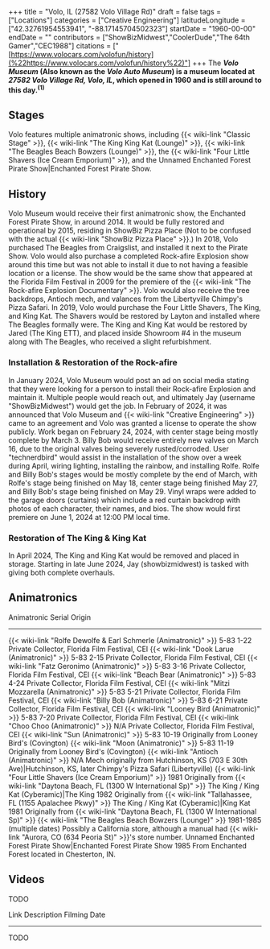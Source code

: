 +++
title = "Volo, IL (27582 Volo Village Rd)"
draft = false
tags = ["Locations"]
categories = ["Creative Engineering"]
latitudeLongitude = ["42.32761954553941", "-88.17145704502323"]
startDate = "1960-00-00"
endDate = ""
contributors = ["ShowBizMidwest","CoolerDude","The 64th Gamer","CEC1988"]
citations = ["[https://www.volocars.com/volofun/history](%22https://www.volocars.com/volofun/history%22)"]
+++
The ***Volo Museum* (Also known as the ***Volo Auto Museum*) is a museum located at *27582 Volo Village Rd, Volo, IL*, which opened in 1960 and is still around to this day.<sup>(1)</sup>****

## Stages

Volo features multiple animatronic shows, including {{< wiki-link "Classic Stage" >}}, {{< wiki-link "The King King Kat (Lounge)" >}}, {{< wiki-link "The Beagles Beach Bowzers (Lounge)" >}}, the {{< wiki-link "Four Little Shavers (Ice Cream Emporium)" >}}, and the Unnamed Enchanted Forest Pirate Show|Enchanted Forest Pirate Show.

## History

Volo Museum would receive their first animatronic show, the Enchanted Forest Pirate Show, in around 2014. It would be fully restored and operational by 2015, residing in ShowBiz Pizza Place (Not to be confused with the actual {{< wiki-link "ShowBiz Pizza Place" >}}.)
In 2018, Volo purchased The Beagles from Craigslist, and installed it next to the Pirate Show. Volo would also purchase a completed Rock-afire Explosion show around this time but was not able to install it due to not having a feasible location or a license. The show would be the same show that appeared at the Florida Film Festival in 2009 for the premiere of the {{< wiki-link "The Rock-afire Explosion Documentary" >}}. Volo would also receive the tree backdrops, Antioch mech, and valances from the Libertyville Chimpy's Pizza Safari.
In 2019, Volo would purchase the Four Little Shavers, The King, and King Kat. The Shavers would be restored by Layton and installed where The Beagles formally were. The King and King Kat would be restored by Jared (The King ETT), and placed inside Showroom #4 in the museum along with The Beagles, who received a slight refurbishment.

### Installation & Restoration of the Rock-afire

In January 2024, Volo Museum would post an ad on social media stating that they were looking for a person to install their Rock-afire Explosion and maintain it. Multiple people would reach out, and ultimately Jay (username "ShowBizMidwest") would get the job. In February of 2024, it was announced that Volo Museum and {{< wiki-link "Creative Engineering" >}} came to an agreement and Volo was granted a license to operate the show publicly.
Work began on February 24, 2024, with center stage being mostly complete by March 3. Billy Bob would receive entirely new valves on March 16, due to the original valves being severely rusted/corroded. User "technerdbird" would assist in the installation of the show over a week during April, wiring lighting, installing the rainbow, and installing Rolfe. Rolfe and Billy Bob's stages would be mostly complete by the end of March, with Rolfe's stage being finished on May 18, center stage being finished May 27, and Billy Bob's stage being finished on May 29. Vinyl wraps were added to the garage doors (curtains) which include a red curtain backdrop with photos of each character, their names, and bios.
The show would first premiere on June 1, 2024 at 12:00 PM local time.

### Restoration of The King & King Kat

In April 2024, The King and King Kat would be removed and placed in storage. Starting in late June 2024, Jay (showbizmidwest) is tasked with giving both complete overhauls.

## Animatronics

  Animatronic                                                           Serial                       Origin
  --------------------------------------------------------------------- ---------------------------- ------------------------------------------------------------------------------------------------------------------------
  {{< wiki-link "Rolfe Dewolfe & Earl Schmerle (Animatronic)" >}}   5-83 1-22                    Private Collector, Florida Film Festival, CEI
  {{< wiki-link "Dook Larue (Animatronic)" >}}                      5-83 2-15                    Private Collector, Florida Film Festival, CEI
  {{< wiki-link "Fatz Geronimo (Animatronic)" >}}                   5-83 3-16                    Private Collector, Florida Film Festival, CEI
  {{< wiki-link "Beach Bear (Animatronic)" >}}                      5-83 4-24                    Private Collector, Florida Film Festival, CEI
  {{< wiki-link "Mitzi Mozzarella (Animatronic)" >}}                5-83 5-21                    Private Collector, Florida Film Festival, CEI
  {{< wiki-link "Billy Bob (Animatronic)" >}}                       5-83 6-21                    Private Collector, Florida Film Festival, CEI
  {{< wiki-link "Looney Bird (Animatronic)" >}}                     5-83 7-20                    Private Collector, Florida Film Festival, CEI
  {{< wiki-link "Choo Choo (Animatronic)" >}}                       N/A                          Private Collector, Florida Film Festival, CEI
  {{< wiki-link "Sun (Animatronic)" >}}                             5-83 10-19                   Originally from Looney Bird's (Covington)
  {{< wiki-link "Moon (Animatronic)" >}}                            5-83 11-19                   Originally from Looney Bird's (Covington)
  {{< wiki-link "Antioch (Animatronic)" >}}                         N/A                          Mech originally from Hutchinson, KS (703 E 30th Ave)|Hutchinson, KS, later Chimpy's Pizza Safari (Libertyville)
  {{< wiki-link "Four Little Shavers (Ice Cream Emporium)" >}}      1981                         Originally from {{< wiki-link "Daytona Beach, FL (1300 W International Sp)" >}}
  The King / King Kat (Cyberamic)|The King                             1982                         Originally from {{< wiki-link "Tallahassee, FL (1155 Apalachee Pkwy)" >}}
  The King / King Kat (Cyberamic)|King Kat                             1981                         Originally from {{< wiki-link "Daytona Beach, FL (1300 W International Sp)" >}}
  {{< wiki-link "The Beagles Beach Bowzers (Lounge)" >}}            1981-1985 (multiple dates)   Possibly a California store, although a manual had {{< wiki-link "Aurora, CO (634 Peoria St)" >}}'s store number.
  Unnamed Enchanted Forest Pirate Show|Enchanted Forest Pirate Show    1985                         From Enchanted Forest located in Chesterton, IN.

## Videos

TODO

  Link   Description   Filming Date
  ------ ------------- --------------
                       
                       
                       

TODO
